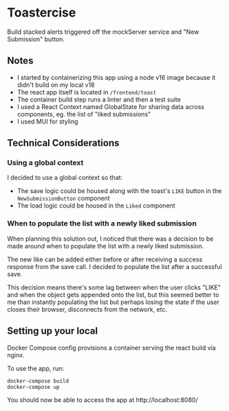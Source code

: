 # Toastercise

Build stacked alerts triggered off the mockServer service and "New Submission" button.

## Notes

- I started by containerizing this app using a node v16 image because it didn't build on my local v18
- The react app itself is located in `/frontend/toast`
- The container build step runs a linter and then a test suite
- I used a React Context named GlobalState for sharing data across components, eg. the list of "liked submissions"
- I used MUI for styling

## Technical Considerations

### Using a global context

I decided to use a global context so that:
- The save logic could be housed along with the toast's `LIKE` button in the `NewSubmissionButton` component
- The load logic could be housed in the `Liked` component

### When to populate the list with a newly liked submission

When planning this solution out, I noticed that there was a decision to be made around when to populate the list with a newly liked submission.

The new like can be added either before or after receiving a success response from the save call. I decided to populate the list after a successful save.

This decision means there's some lag between when the user clicks "LIKE" and when the object gets appended onto the list, but this seemed better to me than instantly populating the list but perhaps losing the state if the user closes their browser, disconnects from the network, etc.

## Setting up your local

Docker Compose config provisions a container serving the react build via nginx. 

To use the app, run:

```
docker-compose build
docker-compose up
```

You should now be able to access the app at http://localhost:8080/
